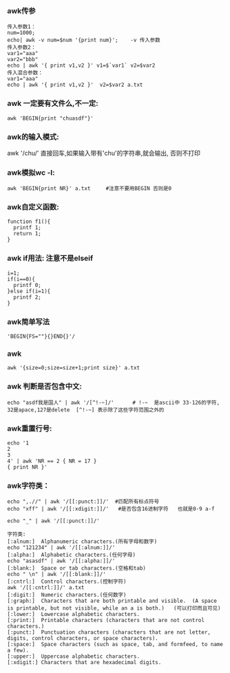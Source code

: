 ### awk传参  

    传入参数1：
    num=1000;
    echo| awk -v num=$num '{print num}';    -v 传入参数
    传入参数2：
    var1="aaa"
    var2="bbb"
    echo | awk '{ print v1,v2 }' v1=$`var1` v2=$var2
    传入混合参数：
    var1="aaa"
    echo | awk '{ print v1,v2 }'  v2=$var2 a.txt

### awk 一定要有文件么,不一定:
    awk 'BEGIN{print "chuasdf"}'

### awk的输入模式:
awk '/chu/'  直接回车,如果输入带有'chu'的字符串,就会输出, 否则不打印

### awk模拟wc -l:
    awk 'BEGIN{print NR}' a.txt     #注意不要用BEGIN 否则是0

### awk自定义函数:
    function f1(){
      printf 1;
      return 1;
    }

### awk if用法:    注意不是elseif
    i=1;
    if(i==0){
      printf 0;
    }else if(i=1){
      printf 2;
    }

### awk简单写法
    'BEGIN{FS=""}{}END{}'/

### awk
    awk '{size=0;size=size+1;print size}' a.txt

### awk 判断是否包含中文:
    echo "asdf我是国人" | awk '/[^!-~]/'      # !-~  是ascii中 33-126的字符,   32是apace,127是delete  [^!-~] 表示除了这些字符范围之外的

### awk重置行号:
    echo '1
    2
    3
    4' | awk 'NR == 2 { NR = 17 }
    { print NR }'

### awk字符类：
```
echo ",.//" | awk '/[[:punct:]]/'  #匹配所有标点符号
echo "xff" | awk '/[[:xdigit:]]/'   #是否包含16进制字符   也就是0-9 a-f

echo "_" | awk '/[[:punct:]]/'

字符类:
[:alnum:]  Alphanumeric characters.(所有字母和数字)
echo "121234" | awk '/[[:alnum:]]/'
[:alpha:]  Alphabetic characters.(任何字母)
echo "asasdf" | awk '/[[:alpha:]]/'
[:blank:]  Space or tab characters.(空格和tab)
echo " \n" | awk '/[[:blank:]]/'
[:cntrl:]  Control characters.(控制字符)
awk '/[[:cntrl:]]/' a.txt
[:digit:]  Numeric characters.(任何数字)
[:graph:]  Characters that are both printable and visible.  (A space is printable, but not visible, while an a is both.)   (可以打印而且可见)
[:lower:]  Lowercase alphabetic characters.
[:print:]  Printable characters (characters that are not control characters.)
[:punct:]  Punctuation characters (characters that are not letter, digits, control characters, or space characters).
[:space:]  Space characters (such as space, tab, and formfeed, to name a few).
[:upper:]  Uppercase alphabetic characters.
[:xdigit:] Characters that are hexadecimal digits.
```
